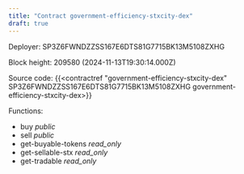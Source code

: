 ```yaml
---
title: "Contract government-efficiency-stxcity-dex"
draft: true
---
```

Deployer: SP3Z6FWNDZZSS167E6DTS81G7715BK13M5108ZXHG


 



Block height: 209580 (2024-11-13T19:30:14.000Z)

Source code: {{<contractref "government-efficiency-stxcity-dex" SP3Z6FWNDZZSS167E6DTS81G7715BK13M5108ZXHG government-efficiency-stxcity-dex>}}

Functions:

* buy _public_
* sell _public_
* get-buyable-tokens _read_only_
* get-sellable-stx _read_only_
* get-tradable _read_only_
